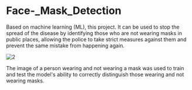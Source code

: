 # Face-_Mask_Detection


Based on machine learning (ML), this project. It can be used to stop the spread of the disease by identifying those who are not wearing masks in public places, allowing the police to take strict measures against them and prevent the same mistake from happening again.

![2](https://user-images.githubusercontent.com/108457802/178483479-725fede4-baec-4ec2-80ad-92da73c754f6.jpg)


The image of a person wearing and not wearing a mask was used to train and test the model's ability to correctly distinguish those wearing and not wearing masks.


